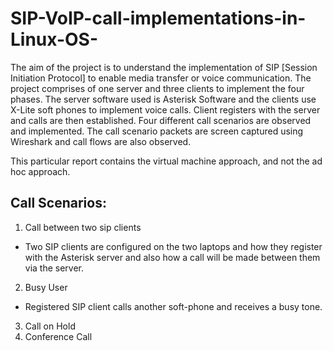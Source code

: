 # SIP-VoIP-call-implementations-in-Linux-OS-

The aim of the project is to understand the implementation of SIP [Session Initiation Protocol] to enable media transfer or voice communication. The project comprises of one server and three clients to implement the four phases. The server software used is Asterisk Software and the clients use X-Lite soft phones to implement voice calls. Client registers with the server and calls are then established. Four different call scenarios are observed and implemented. The call scenario packets are screen captured using Wireshark and call flows are also observed.

This particular report contains the virtual machine approach, and not the ad hoc approach.

## Call Scenarios:

1. Call between two sip clients

-  Two SIP clients are configured on the two laptops and how they register with the Asterisk server and also how a call will be made between them via the server.

2. Busy User

- Registered SIP client calls another soft-phone and receives a busy tone. 

3. Call on Hold
4. Conference Call
